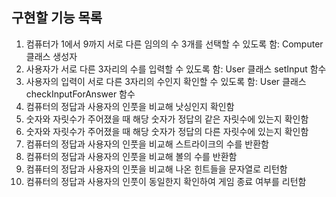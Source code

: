 ## 구현할 기능 목록

1. 컴퓨터가 1에서 9까지 서로 다른 임의의 수 3개를 선택할 수 있도록 함: Computer 클래스 생성자
2. 사용자가 서로 다른 3자리의 수를 입력할 수 있도록 함: User 클래스 setInput 함수
3. 사용자의 입력이 서로 다른 3자리의 수인지 확인할 수 있도록 함: User 클래스 checkInputForAnswer 함수
4. 컴퓨터의 정답과 사용자의 인풋을 비교해 낫싱인지 확인함
5. 숫자와 자릿수가 주어졌을 때 해당 숫자가 정답의 같은 자릿수에 있는지 확인함
6. 숫자와 자릿수가 주어졌을 때 해당 숫자가 정답의 다른 자릿수에 있는지 확인함
7. 컴퓨터의 정답과 사용자의 인풋을 비교해 스트라이크의 수를 반환함
8. 컴퓨터의 정답과 사용자의 인풋을 비교해 볼의 수를 반환함
9. 컴퓨터의 정답과 사용자의 인풋을 비교해 나온 힌트들을 문자열로 리턴함
10. 컴퓨터의 정답과 사용자의 인풋이 동일한지 확인하여 게임 종료 여부를 리턴함